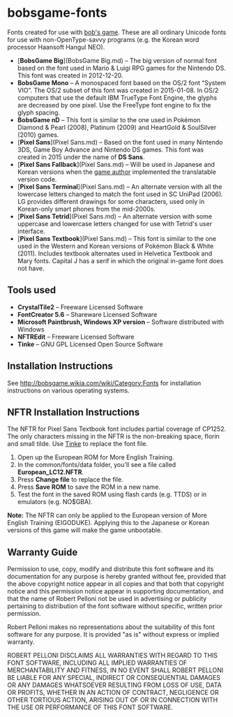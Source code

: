 # bobsgame-fonts
Fonts created for use with [bob's game](https://github.com/bobsgame/bobsgame). These are all ordinary Unicode fonts for use with non-OpenType-savvy programs (e.g. the Korean word processor Haansoft Hangul NEO).
* [**BobsGame Big**](BobsGame Big.md) – The big version of normal font based on the font used in Mario & Luigi RPG games for the Nintendo DS. This font was created in 2012-12-20.
* **BobsGame Mono** – A monospaced font based on the OS/2 font “System VIO”. The OS/2 subset of this font was created in 2015-01-08. In OS/2 computers that use the default IBM TrueType Font Engine, the glyphs are decreased by one pixel. Use the FreeType font engine to fix the glyph spacing.
* **BobsGame nD** – This font is similar to the one used in Pokémon Diamond & Pearl (2008), Platinum (2009) and HeartGold & SoulSilver (2010) games.
* [**Pixel Sans**](Pixel Sans.md) – Based on the font used in many Nintendo 3DS, Game Boy Advance and Nintendo DS games. This font was created in 2015 under the name of **DS Sans**.
* [**Pixel Sans Fallback**](Pixel Sans.md) – Will be used in Japanese and Korean versions when the [game author](https://github.com/robertpelloni) implemented the translatable version code.
* [**Pixel Sans Terminal**](Pixel Sans.md) – An alternate version with all the lowercase letters changed to match the font used in SC UniPad (2006). LG provides different drawings for some characters, used only in Korean-only smart phones from the mid-2000s.
* [**Pixel Sans Tetrid**](Pixel Sans.md) – An alternate version with some uppercase and lowercase letters changed for use with Tetrid's user interface.
* [**Pixel Sans Textbook**](Pixel Sans.md) – This font is similar to the one used in the Western and Korean versions of Pokémon Black & White (2011). Includes textbook alternates used in Helvetica Textbook and Mary fonts. Capital J has a serif in which the original in-game font does not have.

## Tools used
* **CrystalTile2** – Freeware Licensed Software
* **FontCreator 5.6** – Shareware Licensed Software
* **Microsoft Paintbrush, Windows XP version** – Software distributed with Windows
* **NFTREdit** – Freeware Licensed Software
* **Tinke** – GNU GPL Licensed Open Source Software

## Installation Instructions
See http://bobsgame.wikia.com/wiki/Category:Fonts for installation instructions on various operating systems.

## NFTR Installation Instructions
The NFTR for Pixel Sans Textbook font includes partial coverage of CP1252. The only characters missing in the NFTR is the non-breaking space, florin and small tilde. Use [Tinke](https://github.com/pleonex/tinke) to replace the font file.
1. Open up the European ROM for More English Training.
2. In the common/fonts/data folder, you'll see a file called **European_LC12.NFTR**.
3. Press **Change file** to replace the file.
4. Press **Save ROM** to save the ROM in a new name.
5. Test the font in the saved ROM using flash cards (e.g. TTDS) or in emulators (e.g. NO$GBA).

**Note:** The NFTR can only be applied to the European version of More English Training (EIGODUKE). Applying this to the Japanese or Korean versions of this game will make the game unbootable.

## Warranty Guide
Permission to use, copy, modify and distribute this font software and its documentation for any purpose is hereby granted without fee, provided that the above copyright notice appear in all copies and that both that copyright notice and this permission notice appear in supporting documentation, and that the name of Robert Pelloni not be used in advertising or publicity pertaining to distribution of the font software without specific, written prior permission. 

Robert Pelloni makes no representations about the suitability of this font software for any purpose. It is provided "as is" without express or implied warranty. 

ROBERT PELLONI DISCLAIMS ALL WARRANTIES WITH REGARD TO THIS FONT SOFTWARE, INCLUDING ALL IMPLIED WARRANTIES OF MERCHANTABILITY AND FITNESS, IN NO EVENT SHALL ROBERT PELLONI BE LIABLE FOR ANY SPECIAL, INDIRECT OR CONSEQUENTIAL DAMAGES OR ANY DAMAGES WHATSOEVER RESULTING FROM LOSS OF USE, DATA OR PROFITS, WHETHER IN AN ACTION OF CONTRACT, NEGLIGENCE OR OTHER TORTIOUS ACTION, ARISING OUT OF OR IN CONNECTION WITH THE USE OR PERFORMANCE OF THIS FONT SOFTWARE.
